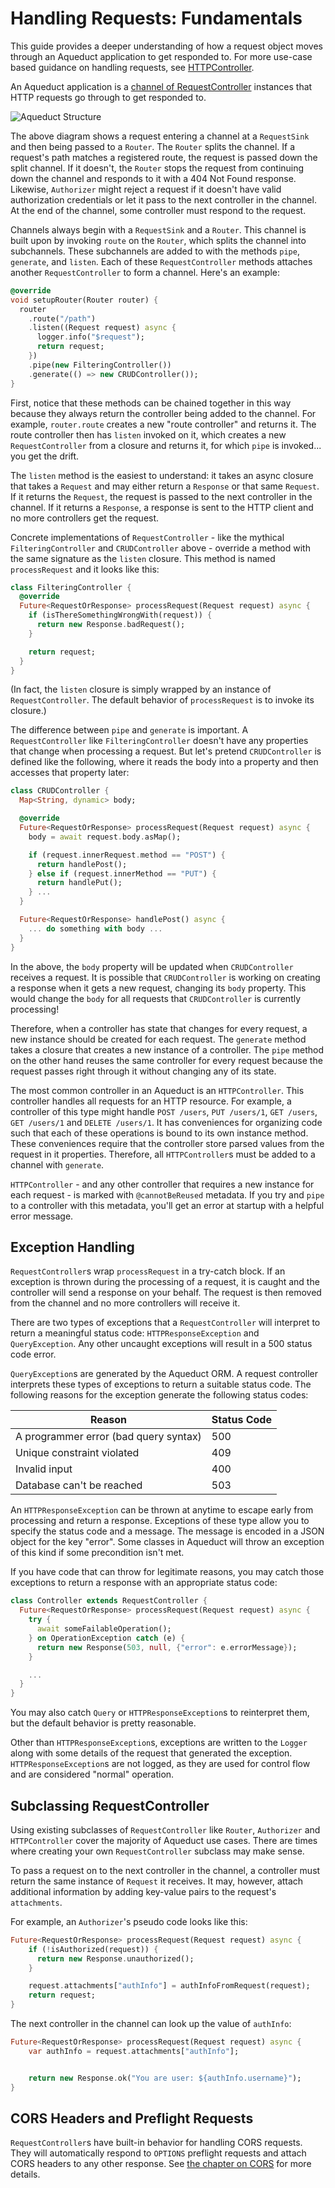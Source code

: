 # Handling Requests: Fundamentals

This guide provides a deeper understanding of how a request object moves through an Aqueduct application to get responded to. For more use-case based guidance on handling requests, see [HTTPController](http_controller.md).

An Aqueduct application is a [channel of RequestController](structure.md) instances that HTTP requests go through to get responded to.

![Aqueduct Structure](../img/callout_structure.png)

The above diagram shows a request entering a channel at a `RequestSink` and then being passed to a `Router`. The `Router` splits the channel. If a request's path matches a registered route, the request is passed down the split channel. If it doesn't, the `Router` stops the request from continuing down the channel and responds to it with a 404 Not Found response. Likewise, `Authorizer` might reject a request if it doesn't have valid authorization credentials or let it pass to the next controller in the channel. At the end of the channel, some controller must respond to the request.

Channels always begin with a `RequestSink` and a `Router`. This channel is built upon by invoking `route` on the `Router`, which splits the channel into subchannels. These subchannels are added to with the methods `pipe`, `generate`, and `listen`. Each of these `RequestController` methods attaches another `RequestController` to form a channel. Here's an example:

```dart
@override
void setupRouter(Router router) {
  router
    .route("/path")
    .listen((Request request) async {
      logger.info("$request");
      return request;
    })
    .pipe(new FilteringController())
    .generate(() => new CRUDController());
}
```

First, notice that these methods can be chained together in this way because they always return the controller being added to the channel. For example, `router.route` creates a new "route controller" and returns it. The route controller then has `listen` invoked on it, which creates a new `RequestController` from a closure and returns it, for which `pipe` is invoked... you get the drift.

The `listen` method is the easiest to understand: it takes an async closure that takes a `Request` and may either return a `Response` or that same `Request`. If it returns the `Request`, the request is passed to the next controller in the channel. If it returns a `Response`, a response is sent to the HTTP client and no more controllers get the request.

Concrete implementations of `RequestController` - like the mythical `FilteringController` and `CRUDController` above - override a method with the same signature as the `listen` closure. This method is named `processRequest` and it looks like this:

```dart
class FilteringController {
  @override
  Future<RequestOrResponse> processRequest(Request request) async {
    if (isThereSomethingWrongWith(request)) {
      return new Response.badRequest();
    }

    return request;
  }
}
```

(In fact, the `listen` closure is simply wrapped by an instance of `RequestController`. The default behavior of `processRequest` is to invoke its closure.)

The difference between `pipe` and `generate` is important. A `RequestController` like `FilteringController` doesn't have any properties that change when processing a request. But let's pretend `CRUDController` is defined like the following, where it reads the body into a property and then accesses that property later:

```dart
class CRUDController {
  Map<String, dynamic> body;

  @override
  Future<RequestOrResponse> processRequest(Request request) async {
    body = await request.body.asMap();

    if (request.innerRequest.method == "POST") {
      return handlePost();
    } else if (request.innerMethod == "PUT") {
      return handlePut();
    } ...
  }

  Future<RequestOrResponse> handlePost() async {
    ... do something with body ...
  }
}
```

In the above, the `body` property will be updated when `CRUDController` receives a request. It is possible that `CRUDController` is working on creating a response when it gets a new request, changing its `body` property. This would change the `body` for all requests that `CRUDController` is currently processing!

Therefore, when a controller has state that changes for every request, a new instance should be created for each request. The `generate` method takes a closure that creates a new instance of a controller. The `pipe` method on the other hand reuses the same controller for every request because the request passes right through it without changing any of its state.

The most common controller in an Aqueduct is an `HTTPController`. This controller handles all requests for an HTTP resource. For example, a controller of this type might handle `POST /users`, `PUT /users/1`, `GET /users`, `GET /users/1` and `DELETE /users/1`. It has conveniences for organizing code such that each of these operations is bound to its own instance method. These conveniences require that the controller store parsed values from the request in it properties. Therefore, all `HTTPController`s must be added to a channel with `generate`.

`HTTPController` - and any other controller that requires a new instance for each request - is marked with `@cannotBeReused` metadata. If you try and `pipe` to a controller with this metadata, you'll get an error at startup with a helpful error message.

## Exception Handling

`RequestController`s wrap `processRequest` in a try-catch block. If an exception is thrown during the processing of a request, it is caught and the controller will send a response on your behalf. The request is then removed from the channel and no more controllers will receive it.

There are two types of exceptions that a `RequestController` will interpret to return a meaningful status code: `HTTPResponseException` and `QueryException`. Any other uncaught exceptions will result in a 500 status code error.

`QueryException`s are generated by the Aqueduct ORM. A request controller interprets these types of exceptions to return a suitable status code. The following reasons for the exception generate the following status codes:

|Reason|Status Code|
|---|---|
|A programmer error (bad query syntax)|500|
|Unique constraint violated|409|
|Invalid input|400|
|Database can't be reached|503|

An `HTTPResponseException` can be thrown at anytime to escape early from processing and return a response. Exceptions of these type allow you to specify the status code and a message. The message is encoded in a JSON object for the key "error". Some classes in Aqueduct will throw an exception of this kind if some precondition isn't met.

If you have code that can throw for legitimate reasons, you may catch those exceptions to return a response with an appropriate status code:

```dart
class Controller extends RequestController {
  Future<RequestOrResponse> processRequest(Request request) async {
    try {
      await someFailableOperation();
    } on OperationException catch (e) {
      return new Response(503, null, {"error": e.errorMessage});
    }

    ...
  }
}
```

You may also catch `Query` or `HTTPResponseException`s to reinterpret them, but the default behavior is pretty reasonable.

Other than `HTTPResponseException`s, exceptions are written to the `Logger` along with some details of the request that generated the exception. `HTTPResponseException`s are not logged, as they are used for control flow and are considered "normal" operation.

## Subclassing RequestController

Using existing subclasses of `RequestController` like `Router`, `Authorizer` and `HTTPController` cover the majority of Aqueduct use cases. There are times where creating your own `RequestController` subclass may make sense.

To pass a request on to the next controller in the channel, a controller must return the same instance of `Request` it receives. It may, however, attach additional information by adding key-value pairs to the request's `attachments`.

For example, an `Authorizer`'s pseudo code looks like this:

```dart
Future<RequestOrResponse> processRequest(Request request) async {
    if (!isAuthorized(request)) {
      return new Response.unauthorized();
    }

    request.attachments["authInfo"] = authInfoFromRequest(request);
    return request;
}
```

The next controller in the channel can look up the value of `authInfo`:

```dart
Future<RequestOrResponse> processRequest(Request request) async {
    var authInfo = request.attachments["authInfo"];


    return new Response.ok("You are user: ${authInfo.username}");
}
```

## CORS Headers and Preflight Requests

`RequestController`s have built-in behavior for handling CORS requests. They will automatically respond to `OPTIONS` preflight requests and attach CORS headers to any other response. See [the chapter on CORS](configure.md) for more details.
